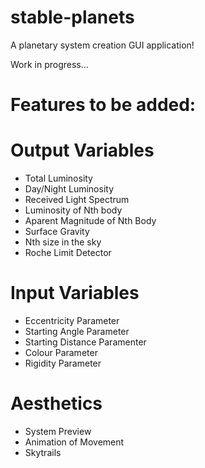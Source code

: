 # stable-planets
A planetary system creation GUI application!

Work in progress...

# Features to be added:
# Output Variables
- Total Luminosity
- Day/Night Luminosity
- Received Light Spectrum
- Luminosity of Nth body
- Aparent Magnitude of Nth Body
- Surface Gravity
- Nth size in the sky
- Roche Limit Detector
# Input Variables
- Eccentricity Parameter
- Starting Angle Parameter
- Starting Distance Paramenter
- Colour Parameter
- Rigidity Parameter
# Aesthetics
- System Preview
- Animation of Movement
- Skytrails
